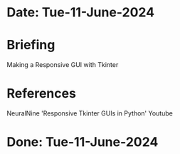 #   Date: Tue-11-June-2024

#   Briefing
Making a Responsive GUI with Tkinter

#   References
NeuralNine 'Responsive Tkinter GUIs in Python' Youtube

#   Done: Tue-11-June-2024